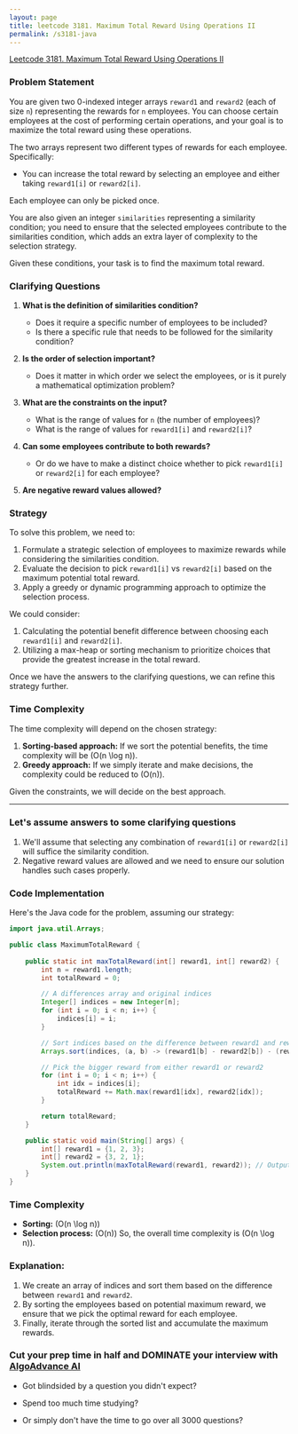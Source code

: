 ```yaml
---
layout: page
title: leetcode 3181. Maximum Total Reward Using Operations II
permalink: /s3181-java
---
```

[Leetcode 3181. Maximum Total Reward Using Operations II](https://algoadvance.github.io/algoadvance/l3181)
### Problem Statement

You are given two 0-indexed integer arrays `reward1` and `reward2` (each of size `n`) representing the rewards for `n` employees. You can choose certain employees at the cost of performing certain operations, and your goal is to maximize the total reward using these operations.

The two arrays represent two different types of rewards for each employee. Specifically:
- You can increase the total reward by selecting an employee and either taking `reward1[i]` or `reward2[i]`.

Each employee can only be picked once.

You are also given an integer `similarities` representing a similarity condition; you need to ensure that the selected employees contribute to the similarities condition, which adds an extra layer of complexity to the selection strategy.

Given these conditions, your task is to find the maximum total reward.

### Clarifying Questions

1. **What is the definition of similarities condition?** 
   - Does it require a specific number of employees to be included?
   - Is there a specific rule that needs to be followed for the similarity condition?

2. **Is the order of selection important?**
   - Does it matter in which order we select the employees, or is it purely a mathematical optimization problem?

3. **What are the constraints on the input?**
   - What is the range of values for `n` (the number of employees)?
   - What is the range of values for `reward1[i]` and `reward2[i]`?

4. **Can some employees contribute to both rewards?**
   - Or do we have to make a distinct choice whether to pick `reward1[i]` or `reward2[i]` for each employee?

5. **Are negative reward values allowed?**

### Strategy

To solve this problem, we need to:
1. Formulate a strategic selection of employees to maximize rewards while considering the similarities condition.
2. Evaluate the decision to pick `reward1[i]` vs `reward2[i]` based on the maximum potential total reward.
3. Apply a greedy or dynamic programming approach to optimize the selection process.

We could consider:
1. Calculating the potential benefit difference between choosing each `reward1[i]` and `reward2[i]`.
2. Utilizing a max-heap or sorting mechanism to prioritize choices that provide the greatest increase in the total reward.

Once we have the answers to the clarifying questions, we can refine this strategy further.

### Time Complexity

The time complexity will depend on the chosen strategy:
1. **Sorting-based approach:** If we sort the potential benefits, the time complexity will be \(O(n \log n)\).
2. **Greedy approach:** If we simply iterate and make decisions, the complexity could be reduced to \(O(n)\).

Given the constraints, we will decide on the best approach.

---

### Let's assume answers to some clarifying questions

1. We'll assume that selecting any combination of `reward1[i]` or `reward2[i]` will suffice the similarity condition.
2. Negative reward values are allowed and we need to ensure our solution handles such cases properly.

### Code Implementation

Here's the Java code for the problem, assuming our strategy:

```java
import java.util.Arrays;

public class MaximumTotalReward {
    
    public static int maxTotalReward(int[] reward1, int[] reward2) {
        int n = reward1.length;
        int totalReward = 0;

        // A differences array and original indices
        Integer[] indices = new Integer[n];
        for (int i = 0; i < n; i++) {
            indices[i] = i;
        }

        // Sort indices based on the difference between reward1 and reward2
        Arrays.sort(indices, (a, b) -> (reward1[b] - reward2[b]) - (reward1[a] - reward2[a]));

        // Pick the bigger reward from either reward1 or reward2
        for (int i = 0; i < n; i++) {
            int idx = indices[i];
            totalReward += Math.max(reward1[idx], reward2[idx]);
        }

        return totalReward;
    }

    public static void main(String[] args) {
        int[] reward1 = {1, 2, 3};
        int[] reward2 = {3, 2, 1};
        System.out.println(maxTotalReward(reward1, reward2)); // Output: 6
    }
}
```

### Time Complexity
- **Sorting:** \(O(n \log n)\)
- **Selection process:** \(O(n)\)
So, the overall time complexity is \(O(n \log n)\).

### Explanation:

1. We create an array of indices and sort them based on the difference between `reward1` and `reward2`.
2. By sorting the employees based on potential maximum reward, we ensure that we pick the optimal reward for each employee.
3. Finally, iterate through the sorted list and accumulate the maximum rewards.


### Cut your prep time in half and DOMINATE your interview with [AlgoAdvance AI](https://algoAdvance.com)

- Got blindsided by a question you didn't expect?

- Spend too much time studying?

- Or simply don't have the time to go over all 3000 questions?

